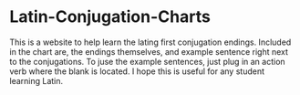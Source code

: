 # Latin-Conjugation-Charts
This is a website to help learn the lating first conjugation endings. 
Included in the chart are, the endings themselves, and example sentence right next to the conjugations.
To juse the example sentences, just plug in an action verb where the blank is located.
I hope this is useful for any student learning Latin.
